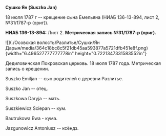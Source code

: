 **Сушко Ян (Suszko Jan)**

18 июля 1787 г -- крещение сына Емельяна (НИАБ 136-13-894, лист 2,
№31/1787-р (ориг)).

**НИАБ 136-13-894:** Лист 2. **Метрическая запись №31/1787-р (ориг).**

![](./Осовская волость/Разлитье/Сушки/Ян Дарыя/media/364c18bc8c5f21db45aa593877a5721dfb451e8f.png){width="6.496527777777778in"
height="0.7221347331583552in"}

Дедиловичская Покровская церковь. 18 июля 1787 года. Метрическая запись
о крещении.

Suszko Emiljan -- сын родителей с деревни Разлитье.

Suszko Jan -- отец.

Suszkowa Daryja -- мать.

Suszkiewicz Sciepan -- кум.

Bautrukowa Ewa - кума.

Jazgunowicz Antoniusz -- ксёндз.
